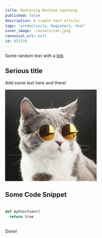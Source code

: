 ```yaml
---
title: Mastering Machine Learning
published: false
description: A simple test article
tags: 'productivity, beginners, test'
cover_image: ./assets/cat.jpeg
canonical_url: null
id: 853728
---
```


Some random text with a [link](https://code.visualstudio.com).

## Serious title

Add some text here and there!

![and some pictures too](./assets/cat.jpeg)

## Some Code Snippet

```python

def myFunction()
  return true
  
```
Done!
